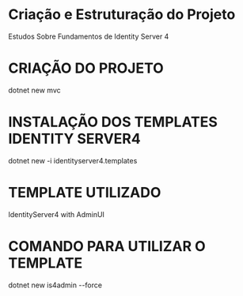 # Criação e Estruturação do Projeto
Estudos Sobre Fundamentos de Identity Server 4

# CRIAÇÃO DO PROJETO
dotnet new mvc

# INSTALAÇÃO DOS TEMPLATES IDENTITY SERVER4
dotnet new -i identityserver4.templates

# TEMPLATE UTILIZADO
IdentityServer4 with AdminUI

# COMANDO PARA UTILIZAR O TEMPLATE
dotnet new is4admin --force
